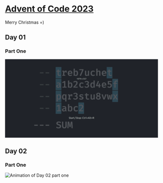 # [Advent of Code 2023](https://adventofcode.com/)

Merry Christmas =)

## Day 01

### Part One
![Animation of Day 01 part one](img/first.gif)

## Day 02

### Part One
![Animation of Day 02 part one](img/second.gif)
